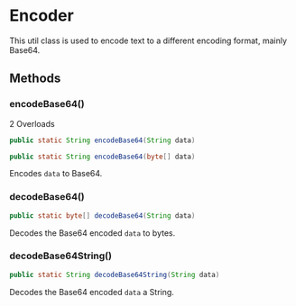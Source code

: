 # Encoder
This util class is used to encode text to a different encoding format, mainly
Base64.

## Methods

### encodeBase64()
2 Overloads
```java
public static String encodeBase64(String data)
```

```java
public static String encodeBase64(byte[] data)
```
Encodes `data` to Base64.

### decodeBase64()
```java
public static byte[] decodeBase64(String data)
```
Decodes the Base64 encoded `data` to bytes.

### decodeBase64String()
```java
public static String decodeBase64String(String data)
```
Decodes the Base64 encoded `data` a String.
